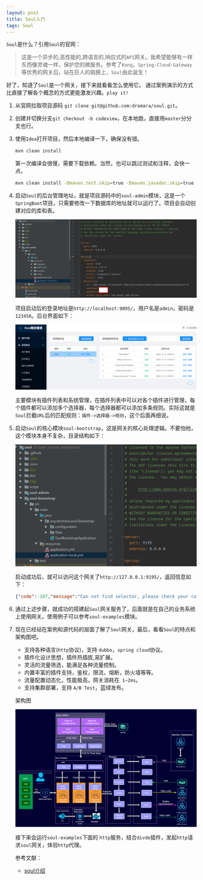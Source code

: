 ```yaml
---
layout: post
title: Soul入门
tags: Soul
---
```


`Soul`是什么？引用`Soul`的官网：

> 这是一个异步的,高性能的,跨语言的,响应式的`API`网关。我希望能够有一样东西像灵魂一样，保护您的微服务。参考了`Kong`，`Spring-Cloud-Gateway`等优秀的网关后，站在巨人的肩膀上，`Soul`由此诞生！

好了，知道了`Soul`是一个网关，接下来就看看怎么使用它。 通过案例演示的方式比直接了解各个概念的方式更能激发兴趣。`play it!`

1. 从官网拉取项目源码 `git clone git@github.com:dromara/soul.git`。

2. 创建并切换分支`git checkout -b codeview`，在本地跑，直接用`master`分分支也行。

3. 使用`Idea`打开项目，然后本地编译一下，确保没有错。

   ```sh
   mvn clean install
   ```

   第一次编译会很慢，需要下载依赖。当然，也可以跳过测试和注释，会快一点。

   ```sh
   mvn clean install -Dmaven.test.skip=true -Dmaven.javadoc.skip=true
   ```

4. 启动`Soul`的后台管理地址，就是项目源码中的`soul-admin`模块，这是一个`SpringBoot`项目，只需要修改一下数据库的地址就可以运行了。项目会自动创建对应的库和表。

   ![1](../img/2021-1-14/1.png)

   项目启动后的登录地址是`http://localhost:9095/`，用户名是`admin`，密码是`123456`。后台界面如下：

   ![1](../img/2021-1-14/2.png)

   主要模块有插件列表和系统管理，在插件列表中可以对各个插件进行管理，每个插件都可以添加多个选择器，每个选择器都可以添加多条规则。实际这就是`Soul`拦截`URL`后的匹配规则：`插件->选择器->规则`，这个后面再细说。

5. 启动`Soul`的核心模块`soul-bootstrap`，这是网关的核心处理逻辑。不要怕他，这个模块本身不复杂，目录结构如下：

   ![1](../img/2021-1-14/3.png)

   

   启动成功后，就可以访问这个网关了`http://127.0.0.1:9195/`，返回信息如下：

   ```json
   {"code":-107,"message":"Can not find selector, please check your configuration!","data":null}
   ```

   

6. 通过上述步骤，就成功的搭建起`Soul`网关服务了，后面就是在自己的业务系统上使用网关。使用例子可以参考`soul-examples`模块。

7. 现在已经站在案例和源代码的层面了解了`Soul`网关，最后，看看`Soul`的特点和架构图吧。

   - 支持各种语言(`http`协议)，支持 `dubbo`，`spring cloud`协议。
   - 插件化设计思想，插件热插拔,易扩展。
   - 灵活的流量筛选，能满足各种流量控制。
   - 内置丰富的插件支持，鉴权，限流，熔断，防火墙等等。
   - 流量配置动态化，性能极高，网关消耗在` 1~2ms`。
   - 支持集群部署，支持 `A/B Test`，蓝绿发布。

   架构图

   ![1](../img/2021-1-14/4.png)

   

   接下来会运行`soul-examples`下面的 `http`服务，结合`divde`插件，发起`http`请求`soul`网关，体验`http`代理。

   

   参考文献：

   - [soul介绍](https://dromara.org/zh-cn/docs/soul/soul.html)

   

